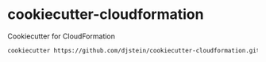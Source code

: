 # cookiecutter-cloudformation

Cookiecutter for CloudFormation

```bash
cookiecutter https://github.com/djstein/cookiecutter-cloudformation.git
```
